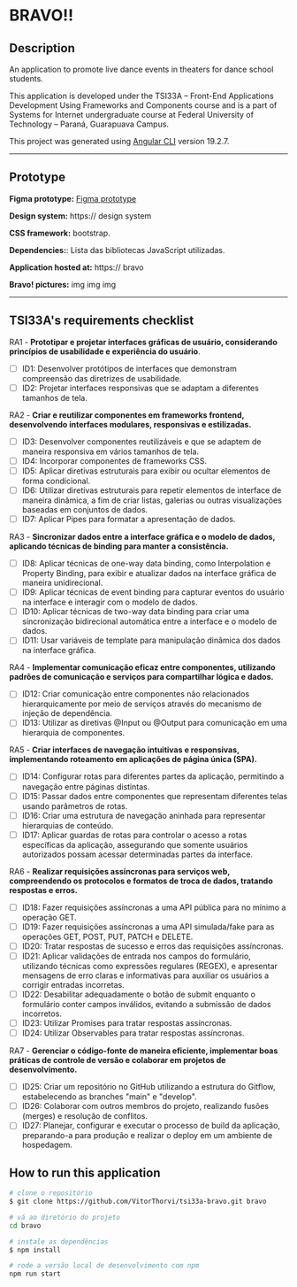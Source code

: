# BRAVO!!

## Description

An application to promote live dance events in theaters for dance school students.

This application is developed under the TSI33A – Front-End Applications Development Using Frameworks and Components course and is a part of Systems for Internet undergraduate course at Federal University of Technology – Paraná, Guarapuava Campus.

This project was generated using [Angular CLI](https://github.com/angular/angular-cli) version 19.2.7.

---

## Prototype

[//]: # (todo add figma prototype link)
**Figma prototype:** [Figma prototype](https://www.figma.com/design/F7KYId6cohxkvfpYq4qNKs/Bravo-?node-id=4-2&t=HMKtB8GVXNhpDMHQ-1)

[//]: # (todo add design system link )
**Design system:** https:// design system

[//]: # (todo define a css framework)
**CSS framework:** bootstrap.

[//]: # (todo LAST : copy dependencies from package.json file)
**Dependencies:**: Lista das bibliotecas JavaScript utilizadas.

[//]: # (todo LAST : add URL to application)
**Application hosted at:** https:// bravo

[//]: # (todo LAST : add images from the application)
**Bravo! pictures:** img img img

---

## TSI33A's requirements checklist

RA1 - **Prototipar e projetar interfaces gráficas de usuário, considerando princípios de usabilidade e experiência do usuário**.

- [ ] ID1: Desenvolver protótipos de interfaces que demonstram compreensão das diretrizes de usabilidade.
- [ ] ID2: Projetar interfaces responsivas que se adaptam a diferentes tamanhos de tela.

RA2 - **Criar e reutilizar componentes em frameworks frontend, desenvolvendo interfaces modulares, responsivas e estilizadas.**

- [ ] ID3: Desenvolver componentes reutilizáveis e que se adaptem de maneira responsiva em vários tamanhos de tela.
- [ ] ID4: Incorporar componentes de frameworks CSS.
- [ ] ID5: Aplicar diretivas estruturais para exibir ou ocultar elementos de forma condicional.
- [ ] ID6: Utilizar diretivas estruturais para repetir elementos de interface de maneira dinâmica, a fim de criar listas, galerias ou outras visualizações baseadas em conjuntos de dados.
- [ ] ID7: Aplicar Pipes para formatar a apresentação de dados.

RA3 - **Sincronizar dados entre a interface gráfica e o modelo de dados, aplicando técnicas de binding para manter a consistência.**

- [ ] ID8: Aplicar técnicas de one-way data binding, como Interpolation e Property Binding, para exibir e atualizar dados na interface gráfica de maneira unidirecional.
- [ ] ID9: Aplicar técnicas de event binding para capturar eventos do usuário na interface e interagir com o modelo de dados.
- [ ] ID10: Aplicar técnicas de two-way data binding para criar uma sincronização bidirecional automática entre a interface e o modelo de dados.
- [ ] ID11: Usar variáveis de template para manipulação dinâmica dos dados na interface gráfica.

RA4 - **Implementar comunicação eficaz entre componentes, utilizando padrões de comunicação e serviços para compartilhar lógica e dados.**

- [ ] ID12: Criar comunicação entre componentes não relacionados hierarquicamente por meio de serviços através do mecanismo de injeção de dependência.
- [ ] ID13: Utilizar as diretivas @Input ou @Output para comunicação em uma hierarquia de componentes.

RA5 - **Criar interfaces de navegação intuitivas e responsivas, implementando roteamento em aplicações de página única (SPA).**

- [ ] ID14: Configurar rotas para diferentes partes da aplicação, permitindo a navegação entre páginas distintas.
- [ ] ID15: Passar dados entre componentes que representam diferentes telas usando parâmetros de rotas.
- [ ] ID16: Criar uma estrutura de navegação aninhada para representar hierarquias de conteúdo.
- [ ] ID17: Aplicar guardas de rotas para controlar o acesso a rotas específicas da aplicação, assegurando que somente usuários autorizados possam acessar determinadas partes da interface.

RA6 - **Realizar requisições assíncronas para serviços web, compreendendo os protocolos e formatos de troca de dados, tratando respostas e erros.**

- [ ] ID18: Fazer requisições assíncronas a uma API pública para no mínimo a operação GET.
- [ ] ID19: Fazer requisições assíncronas a uma API simulada/fake para as operações GET, POST, PUT, PATCH e DELETE.
- [ ] ID20: Tratar respostas de sucesso e erros das requisições assíncronas.
- [ ] ID21: Aplicar validações de entrada nos campos do formulário, utilizando técnicas como expressões regulares (REGEX), e apresentar mensagens de erro claras e informativas para auxiliar os usuários a corrigir entradas incorretas.
- [ ] ID22: Desabilitar adequadamente o botão de submit enquanto o formulário conter campos inválidos, evitando a submissão de dados incorretos.
- [ ] ID23: Utilizar Promises para tratar respostas assíncronas.
- [ ] ID24: Utilizar Observables para tratar respostas assíncronas.

RA7 - **Gerenciar o código-fonte de maneira eficiente, implementar boas práticas de controle de versão e colaborar em projetos de desenvolvimento.**

- [ ] ID25: Criar um repositório no GitHub utilizando a estrutura do Gitflow, estabelecendo as branches "main" e "develop".
- [ ] ID26: Colaborar com outros membros do projeto, realizando fusões (merges) e resolução de conflitos.
- [ ] ID27: Planejar, configurar e executar o processo de build da aplicação, preparando-a para produção e realizar o deploy em um ambiente de hospedagem.

## How to run this application

```bash
# clone o repositório
$ git clone https://github.com/VitorThorvi/tsi33a-bravo.git bravo

# vá ao diretório do projeto
cd bravo

# instale as dependências
$ npm install

# rode a versão local de desenvolvimento com npm
npm run start

```


